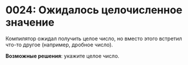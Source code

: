 # 0024: Ожидалось целочисленное значение

Компилятор ожидал получить целое число, но вместо этого встретил что-то другое \(например, дробное число\).

**Возможные решения**: укажите целое число.

